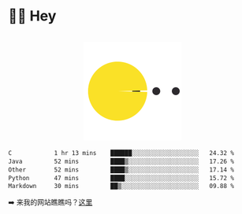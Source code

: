 
# 👋🏻 Hey
<div align="center">
	<br>
	<img src="https://raw.githubusercontent.com/Aniket965/Aniket965/master/pacman.svg?sanitize=true" width="200" height="200">
	<br>
</div>

<!--START_SECTION:waka-->

```txt
C            1 hr 13 mins    ██████░░░░░░░░░░░░░░░░░░░   24.32 %
Java         52 mins         ████▒░░░░░░░░░░░░░░░░░░░░   17.26 %
Other        52 mins         ████▒░░░░░░░░░░░░░░░░░░░░   17.14 %
Python       47 mins         ████░░░░░░░░░░░░░░░░░░░░░   15.72 %
Markdown     30 mins         ██▒░░░░░░░░░░░░░░░░░░░░░░   09.88 %
```

<!--END_SECTION:waka-->

 ➡️  来我的网站瞧瞧吗？[这里](https://www.shaolongfei.com)

